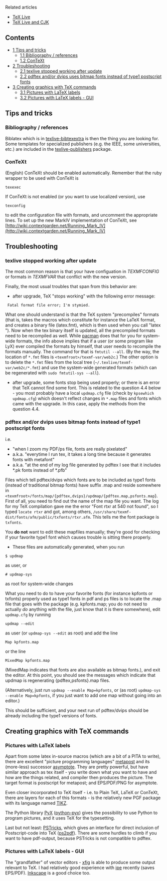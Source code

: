 Related articles

*   [TeX Live](/index.php/TeX_Live "TeX Live")
*   [TeX Live and CJK](/index.php/TeX_Live_and_CJK "TeX Live and CJK")

## Contents

*   [1 Tips and tricks](#Tips_and_tricks)
    *   [1.1 Bibliography / references](#Bibliography_.2F_references)
    *   [1.2 ConTeXt](#ConTeXt)
*   [2 Troubleshooting](#Troubleshooting)
    *   [2.1 texlive stopped working after update](#texlive_stopped_working_after_update)
    *   [2.2 pdftex and/or dvips uses bitmap fonts instead of type1 postscript fonts](#pdftex_and.2For_dvips_uses_bitmap_fonts_instead_of_type1_postscript_fonts)
*   [3 Creating graphics with TeX commands](#Creating_graphics_with_TeX_commands)
    *   [3.1 Pictures with LaTeX labels](#Pictures_with_LaTeX_labels)
    *   [3.2 Pictures with LaTeX labels - GUI](#Pictures_with_LaTeX_labels_-_GUI)

## Tips and tricks

### Bibliography / references

Biblatex which is in [texlive-bibtexextra](https://www.archlinux.org/packages/?name=texlive-bibtexextra) is then the thing you are looking for. Some templates for specialized publishers (e.g. the IEEE, some universities, etc.) are included in the [texlive-publishers](https://www.archlinux.org/packages/?name=texlive-publishers) package.

### ConTeXt

(English) ConTeXt should be enabled automatically. Remember that the ruby wrapper to be used with ConTeXt is

```
texexec

```

If ConTeXt is not enabled (or you want to use localized version), use

```
texconfig

```

to edit the configuration file with formats, and uncomment the appropriate lines. To set up the new MarkIV implementation of ConTeXt, see [http://wiki.contextgarden.net/Running_Mark_IV](http://wiki.contextgarden.net/Running_Mark_IV)

## Troubleshooting

### texlive stopped working after update

The most common reason is that your have configuation in *TEXMFCONFIG* or formats in *TEXMFVAR* that conflict with the new version.

Finally, the most usual troubles that span from this behavior are:

*   after upgrade, TeX "stops working" with the following error message:

```
 Fatal format file error; I'm stymied.

```

What one should understand is that the TeX system "precompiles" formats (that is, takes the macros which constitute for instance the LaTeX format, and creates a binary file (latex.fmt), which is then used when you call "latex <somefile>"). Now when the tex binary itself is updated, all the precompiled formats need to be recompiled as well. While [pacman](/index.php/Pacman "Pacman") does that for you for system-wide formats, the info above implies that if a user (or some program like LyX) ever compiled the formats by himself, that user needs to recompile the formats manually. The command for that is `fmtutil --all`. (By the way, the location of `*.fmt` files is `<texmfroot>/texmf-var/web2c`.) The other option is to delete the `*.fmt` files from the local tree (`~/.texlive/texmf-var/web2c/*.fmt`) and use the system-wide generated formats (which can be regenerated with `sudo fmtutil-sys --all`).

*   after upgrade, some fonts stop being used properly; or there is an error that TeX cannot find some font. This is related to the question 4.4 below - you most probably have a local `updmap.cfg` file (check by `kpsewhich updmap.cfg`) which doesn't reflect changes in `*.map` files and fonts which came with the upgrade. In this case, apply the methods from the question 4.4.

### pdftex and/or dvips uses bitmap fonts instead of type1 postscript fonts

i.e.

*   "when I zoom my PDF/ps file, fonts are really pixelated"
*   a.k.a. "everytime I run tex, it takes a long time because it generates fonts with metafont"
*   a.k.a. "at the end of my log file generated by pdftex I see that it includes *.pk fonts instead of *.pfb"

Files which tell pdftex/dvips which fonts are to be included as type1 fonts (instead of traditional bitmap fonts) have suffix .map and reside somewhere in `<texmfroot>/fonts/map/{pdftex,dvips}/updmap/{pdftex.map,psfonts.map`}. First of all, you need to find out the name of the map file you want. The log for my TeX compilation gave me the error "Font rtxr at 540 not found", so I typed `locate rtxr` and got, among others, `/usr/share/texmf-dist/fonts/afm/public/txfonts/rtxr.afm`. This tells me the font package is `txfonts`.

You **do not** want to edit these mapfiles manually; they're good for checking if your favorite type1 font which causes trouble is sitting there properly.

*   These files are automatically generated, when you run

```
$ updmap

```

as user, or

```
# updmap-sys

```

as root for system-wide changes

What you need to do to have your favorite fonts (for instance kpfonts or txfonts) properly used as type1 fonts in pdf and ps files is to locate the .map file that goes with the package (e.g. kpfonts.map; you do not need to actually *do* anything with the file, just know that it is there somewhere), edit `updmap.cfg` by running

```
updmap --edit

```

as user (or `updmap-sys --edit` as root) and add the line

```
Map kpfonts.map

```

or the line

```
MixedMap kpfonts.map

```

(MixedMap indicates that fonts are also available as bitmap fonts.), and exit the editor. At this point, you should see the messages which indicate that updmap is regenerating {pdftex,psfonts}.map files.

(Alternatively, just run `updmap --enable Map=kpfonts`, or (as root) `updmap-sys --enable Map=kpfonts`, if you just want to add one map without going into an editor.)

This should be sufficient, and your next run of pdftex/dvips should be already including the type1 versions of fonts.

## Creating graphics with TeX commands

### Pictures with LaTeX labels

Apart from some latex in-source macros (which are a bit of a PITA to write), there are excellent "picture programming languages" [metapost](https://tug.org/metapost.html) and its (more-less) successor [asymptote](http://asymptote.sourceforge.net). They are pretty powerful, but have similar approach as tex itself - you write down what you want to have and how are the things related, and compiler then produces the picture. The target format is postscript for metapost; and EPS/PDF/PNG for asymptote.

Even closer incorporated to TeX itself - i.e. to Plain TeX, LaTeX or ConTeXt, there are layers for each of this formats - is the relatively new PGF package with its language named [TIKZ](http://www.texample.net/tikz/).

The Python library [PyX](http://pyx.sourceforge.net/) ([python-pyx](https://www.archlinux.org/packages/?name=python-pyx)) gives the possibility to use Python to program pictures, and it uses TeX for the typesetting.

Last but not least: [PSTricks](http://tug.org/PSTricks/main.cgi/), which gives an interface for direct inclusion of Postscript-code into TeX ([ps2pdf](http://pages.cs.wisc.edu/~ghost/doc/AFPL/6.50/Ps2pdf.htm)). There are some hurdles to climb if you want to have pdf-output, because PSTricks is not compatible to pdftex.

### Pictures with LaTeX labels - GUI

The "grandfather" of vector editors - [xfig](https://www.archlinux.org/packages/?name=xfig) is able to produce some output relevant to TeX. I had relatively good experience with [ipe](http://ipe.otfried.org/) recently (saves EPS/PDF). [Inkscape](/index.php/Inkscape "Inkscape") is a good choice too.